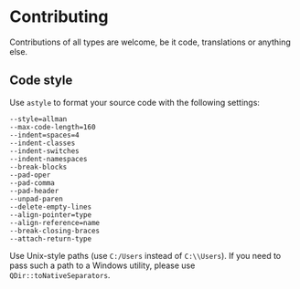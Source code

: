 # Contributing
Contributions of all types are welcome, be it code, translations or anything else.

## Code style

Use `astyle` to format your source code with the following settings:
```
--style=allman
--max-code-length=160
--indent=spaces=4
--indent-classes
--indent-switches
--indent-namespaces
--break-blocks
--pad-oper
--pad-comma
--pad-header
--unpad-paren
--delete-empty-lines
--align-pointer=type
--align-reference=name
--break-closing-braces
--attach-return-type
```

Use Unix-style paths (use `C:/Users` instead of `C:\\Users`). If you need to pass such a path to a Windows utility, please use `QDir::toNativeSeparators`.
